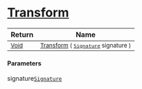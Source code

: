 # [Transform](./FilterPoints-100663755.md)



| Return | Name | 
| --- | --- | 
| <sub>[Void](https://docs.microsoft.com/en-us/dotnet/api/System.Void)</sub>| <sub>[Transform](./FilterPoints-100663755.md) ( [`Signature`](./../../../../Signature.md) signature )</sub>| <br>


#### Parameters
 signature[`Signature`](./../../../../Signature.md)